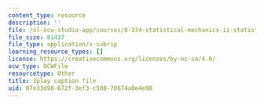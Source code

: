 ```yaml
---
content_type: resource
description: ''
file: /ol-ocw-studio-app/courses/8-334-statistical-mechanics-ii-statistical-physics-of-fields-spring-2014/07e33d98672f3ef3c50870674a8e4e98_MphmZC2o0aM.srt
file_size: 81437
file_type: application/x-subrip
learning_resource_types: []
license: https://creativecommons.org/licenses/by-nc-sa/4.0/
ocw_type: OCWFile
resourcetype: Other
title: 3play caption file
uid: 07e33d98-672f-3ef3-c508-70674a8e4e98
---
```

